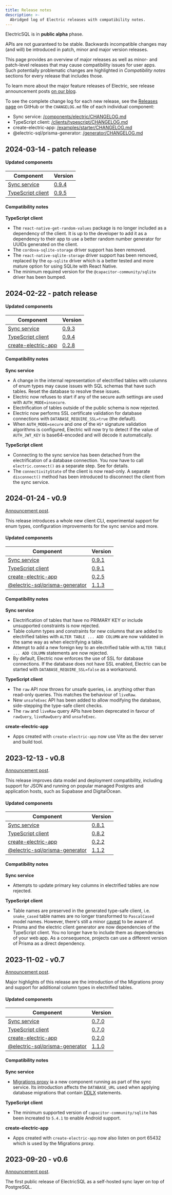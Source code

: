 ```yaml
---
title: Release notes
description: >-
  Abridged log of Electric releases with compatibility notes.
---
```


ElectricSQL is in <strong className="warning-color">public alpha</strong> phase.

APIs are not guaranteed to be stable. Backwards incompatible changes may (and will) be introduced in patch, minor and major version releases.

This page provides an overview of major releases as well as minor- and patch-level releases that may cause compatibility issues for user apps. Such potentially problematic changes are highlighted in *Compatibility notes* sections for every release that includes those.

To learn more about the major feature releases of Electric, see release announcement posts [on our blog](/blog/tags/release).

To see the complete change log for each new release, see the [Releases page](https://github.com/electric-sql/electric/releases) on GitHub or the `CHANGELOG.md` file of each individual component:

- Sync service: [/components/electric/CHANGELOG.md](https://github.com/electric-sql/electric/blob/main/components/electric/CHANGELOG.md)
- TypeScript client: [/clients/typescript/CHANGELOG.md](https://github.com/electric-sql/electric/blob/main/clients/typescript/CHANGELOG.md)
- create-electric-app: [/examples/starter/CHANGELOG.md](https://github.com/electric-sql/electric/blob/main/examples/starter/CHANGELOG.md)
- @electric-sql/prisma-generator: [/generator/CHANGELOG.md](https://github.com/electric-sql/electric/blob/main/generator/CHANGELOG.md)


## 2024-03-14 - patch release

#### Updated components

Component | Version
--------- | -------
[Sync service](https://hub.docker.com/r/electricsql/electric/tags) | [0.9.4](https://github.com/electric-sql/electric/blob/main/components/electric/CHANGELOG.md#094)
[TypeScript client](https://www.npmjs.com/package/electric-sql) | [0.9.5](https://github.com/electric-sql/electric/blob/main/clients/typescript/CHANGELOG.md#095)

#### Compatibility notes

**TypeScript client**

- The `react-native-get-random-values` package is no longer included as a dependency of the client. It is up to the developer to add it as a dependency to their app to use a better random number generator for UUIDs generated on the client.
- The `cordova-sqlite-storage` driver support has been removed.
- The `react-native-sqlite-storage` driver support has been removed, replaced by the `op-sqlite` driver which is a better tested and more mature option for using SQLite with React Native.
- The minimum required version for the `@capacitor-community/sqlite` driver has been bumped.

## 2024-02-22 - patch release

#### Updated components

Component | Version
--------- | -------
[Sync service](https://hub.docker.com/r/electricsql/electric/tags) | [0.9.3](https://github.com/electric-sql/electric/blob/main/components/electric/CHANGELOG.md#093)
[TypeScript client](https://www.npmjs.com/package/electric-sql) | [0.9.4](https://github.com/electric-sql/electric/blob/main/clients/typescript/CHANGELOG.md#094)
[create-electric-app](https://www.npmjs.com/package/create-electric-app) | [0.2.8](https://github.com/electric-sql/electric/blob/main/examples/starter/CHANGELOG.md#028)

#### Compatibility notes

**Sync service**

- A change in the internal representation of electrified tables with columns of enum types may cause issues with SQL schemas that have such tables. Reset the database to resolve these issues.
- Electric now refuses to start if any of the secure auth settings are used with `AUTH_MODE=insecure`.
- Electrification of tables outside of the public schema is now rejected.
- Electric now performs SSL certificate validation for database connections with `DATABASE_REQUIRE_SSL=true` (the default).
- When `AUTH_MODE=secure` and one of the `HS*` signature validation algorithms is configured, Electric will now try to detect if the value of `AUTH_JWT_KEY` is base64-encoded and will decode it automatically.

**TypeScript client**

- Connecting to the sync service has been detached from the electrification of a database connection. You now have to call `electric.connect()` as a separate step. See <DocPageLink path="api/clients/typescript#instantiation" /> for details.
- The `connectivityState` of the client is now read-only. A separate `disconnect()` method has been introduced to disconnect the client from the sync service.

## 2024-01-24 - v0.9

[Announcement post](/blog/2024/01/24/electricsql-v0.9-released).

This release introduces a whole new client CLI, experimental support for enum types, configuration improvements for the sync service and more.

#### Updated components

Component | Version
--------- | -------
[Sync service](https://hub.docker.com/r/electricsql/electric/tags) | [0.9.1](https://github.com/electric-sql/electric/blob/main/components/electric/CHANGELOG.md#091)
[TypeScript client](https://www.npmjs.com/package/electric-sql) | [0.9.1](https://github.com/electric-sql/electric/blob/main/clients/typescript/CHANGELOG.md#091)
[create-electric-app](https://www.npmjs.com/package/create-electric-app) | [0.2.5](https://github.com/electric-sql/electric/blob/main/examples/starter/CHANGELOG.md#025)
[@electric-sql/prisma-generator](https://www.npmjs.com/package/@electric-sql/prisma-generator) | [1.1.3](https://github.com/electric-sql/electric/blob/main/generator/CHANGELOG.md#113)

#### Compatibility notes

**Sync service**

- Electrification of tables that have no PRIMARY KEY or include unsupported constraints is now rejected.
- Table column types and constraints for new columns that are added to electrified tables with `ALTER TABLE ... ADD COLUMN` are now validated in the same way as when electrifying a table.
- Attempt to add a new foreign key to an electrified table with `ALTER TABLE ... ADD COLUMN` statements are now rejected.
- By default, Electric now enforces the use of SSL for database connections. If the database does not have SSL enabled, Electric can be started with `DATABASE_REQUIRE_SSL=false` as a workaround.

**TypeScript client**

- The `raw` API now throws for unsafe queries, i.e. anything other than read-only queries. This matches the behaviour of `liveRaw`.
- New `unsafeExec` API has been added to allow modifying the database, side-stepping the type-safe client checks.
- The `raw` and `liveRaw` query APIs have been deprecated in favour of `rawQuery`, `liveRawQuery` and `unsafeExec`.

**create-electric-app**

- Apps created with `create-electric-app` now use Vite as the dev server and build tool.


## 2023-12-13 - v0.8

[Announcement post](/blog/2023/12/13/electricsql-v0.8-released).

This release improves data model and deployment compatibility, including support for JSON and running on popular managed Postgres and application hosts, such as Supabase and DigitalOcean.

#### Updated components

Component | Version
--------- | -------
[Sync service](https://hub.docker.com/r/electricsql/electric/tags) | [0.8.1](https://github.com/electric-sql/electric/blob/main/components/electric/CHANGELOG.md#081)
[TypeScript client](https://www.npmjs.com/package/electric-sql) | [0.8.2](https://github.com/electric-sql/electric/blob/main/clients/typescript/CHANGELOG.md#082)
[create-electric-app](https://www.npmjs.com/package/create-electric-app) | [0.2.2](https://github.com/electric-sql/electric/blob/main/examples/starter/CHANGELOG.md#022)
[@electric-sql/prisma-generator](https://www.npmjs.com/package/@electric-sql/prisma-generator) | [1.1.2](https://github.com/electric-sql/electric/blob/main/generator/CHANGELOG.md#112)

#### Compatibility notes

**Sync service**

- Attempts to update primary key columns in electrified tables are now rejected.

**TypeScript client**

- Table names are preserved in the generated type-safe client, i.e. `snake_cased` table names are no longer transformed to `PascalCased` model names. However, there's still a minor [caveat](/docs/usage/data-modelling/migrations#table-names) to be aware of.
- Prisma and the electric client generator are now dependencies of the TypeScript client. You no longer have to include them as dependencies of your web app. As a consequence, projects can use a different version of Prisma as a direct dependency.

## 2023-11-02 - v0.7

[Announcement post](/blog/2023/11/02/electricsql-v0.7-released).

Major highlights of this release are the introduction of the Migrations proxy and support for additional column types in electrified tables.

#### Updated components

Component | Version
--------- | -------
[Sync service](https://hub.docker.com/r/electricsql/electric/tags) | [0.7.0](https://github.com/electric-sql/electric/blob/main/components/electric/CHANGELOG.md#070)
[TypeScript client](https://www.npmjs.com/package/electric-sql) | [0.7.0](https://github.com/electric-sql/electric/blob/main/clients/typescript/CHANGELOG.md#070)
[create-electric-app](https://www.npmjs.com/package/create-electric-app) | [0.2.0](https://github.com/electric-sql/electric/blob/main/examples/starter/CHANGELOG.md#020)
[@electric-sql/prisma-generator](https://www.npmjs.com/package/@electric-sql/prisma-generator) | [1.1.0](https://github.com/electric-sql/electric/blob/main/generator/CHANGELOG.md#110)

#### Compatibility notes

**Sync service**

- [Migrations proxy](/docs/usage/data-modelling/migrations#migrations-proxy) ia a new component running as part of the sync service. Its introduction affects the `DATABASE_URL` used when applying database migrations that contain [DDLX](/docs/api/ddlx) statements.

**TypeScript client**

- The minimum supported version of `capacitor-community/sqlite` has been increated to `5.4.1` to enable Android support.

**create-electric-app**

- Apps created with `create-electric-app` now also listen on port 65432 which is used by the Migrations proxy.

## 2023-09-20 - v0.6

[Announcement post](/blog/2023/09/20/introducing-electricsql-v0.6).

The first public release of ElectricSQL as a self-hosted sync layer on top of PostgreSQL.

